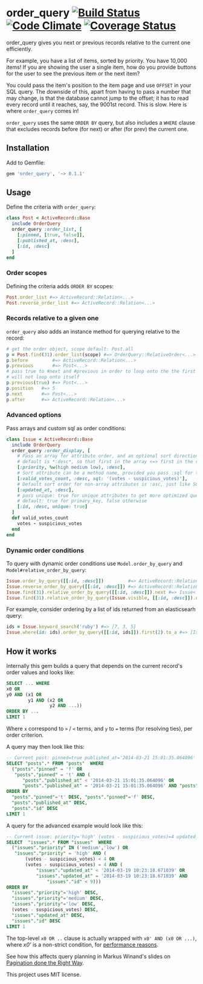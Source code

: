 # order_query [![Build Status][travis-badge]][travis] [![Code Climate][codeclimate-badge]][codeclimate] [![Coverage Status][coveralls-badge]][coveralls]

order_query gives you next or previous records relative to the current one efficiently.

For example, you have a list of items, sorted by priority. You have 10,000 items!
If you are showing the user a single item, how do you provide buttons for the user to see the previous item or the next item?

You could pass the item's position to the item page and use `OFFSET` in your SQL query.
The downside of this, apart from having to pass a number that may change, is that the database cannot jump to the offset; it has to read every record until it reaches, say, the 9001st record.
This is slow. Here is where `order_query` comes in!

`order_query` uses the same `ORDER BY` query, but also includes a `WHERE` clause that excludes records before (for next) or after (for prev) the current one.

## Installation

Add to Gemfile:

```ruby
gem 'order_query', '~> 0.1.1'
```

## Usage

Define the criteria with `order_query`:

```ruby
class Post < ActiveRecord::Base
  include OrderQuery
  order_query :order_list, [
    [:pinned, [true, false]],
    [:published_at, :desc],
    [:id, :desc]
  ]
end
```

### Order scopes

Defining the criteria adds `ORDER BY` scopes:

```ruby
Post.order_list #=> ActiveRecord::Relation<...>
Post.reverse_order_list #=> ActiveRecord::Relation<...>
```

### Records relative to a given one

`order_query` also adds an instance method for querying relative to the record:

```ruby
# get the order object, scope default: Post.all
p = Post.find(31).order_list(scope) #=> OrderQuery::RelativeOrder<...>
p.before         #=> ActiveRecord::Relation<...>
p.previous       #=> Post<...>
# pass true to #next and #previous in order to loop onto the the first / last record
# will not loop onto itself
p.previous(true) #=> Post<...>
p.position   #=> 5
p.next       #=> Post<...>
p.after      #=> ActiveRecord::Relation<...>
```

### Advanced options

Pass arrays and custom sql as order conditions:

```ruby
class Issue < ActiveRecord::Base
  include OrderQuery
  order_query :order_display, [
    # Pass an array for attribute order, and an optional sort direction for the array,
    # default is *:desc*, so that first in the array <=> first in the result
    [:priority, %w(high medium low), :desc],
    # Sort attribute can be a method name, provided you pass :sql for the attribute
    [:valid_votes_count, :desc, sql: '(votes - suspicious_votes)'],
    # Default sort order for non-array attributes is :asc, just like SQL
    [:updated_at, :desc],
    # pass unique: true for unique attributes to get more optimized queries
    # default: true for primary_key, false otherwise
    [:id, :desc, unique: true]
  ]
  def valid_votes_count
    votes - suspicious_votes
  end
end
```

### Dynamic order conditions

To query with dynamic order conditions use `Model.order_by_query` and `Model#relative_order_by_query`:

```ruby
Issue.order_by_query([[:id, :desc]])         #=> ActiveRecord::Relation<...>
Issue.reverse_order_by_query([[:id, :desc]]) #=> ActiveRecord::Relation<...>
Issue.find(31).relative_order_by_query([[:id, :desc]]).next #=> Issue<...>
Issue.find(31).relative_order_by_query(Issue.visible, [[:id, :desc]]).next #=> Issue<...>
```

For example, consider ordering by a list of ids returned from an elasticsearh query:

```ruby
ids = Issue.keyword_search('ruby') #=> [7, 3, 5]
Issue.where(id: ids).order_by_query([[:id, ids]]).first(2).to_a #=> [Issue<id=7>, Issue<id=3>]
```

## How it works

Internally this gem builds a query that depends on the current record's order values and looks like:

```sql
SELECT ... WHERE
x0 OR
y0 AND (x1 OR
        y1 AND (x2 OR
                y2 AND ...))
ORDER BY ...
LIMIT 1
```

Where `x` correspond to `>` / `<` terms, and `y` to `=` terms (for resolving ties), per order criterion.

A query may then look like this:

```sql
-- Current post: pinned=true published_at='2014-03-21 15:01:35.064096' id=9
SELECT "posts".* FROM "posts"  WHERE
  ("posts"."pinned" = 'f' OR
   "posts"."pinned" = 't' AND (
      "posts"."published_at" < '2014-03-21 15:01:35.064096' OR
      "posts"."published_at" = '2014-03-21 15:01:35.064096' AND "posts"."id" < 9))
ORDER BY
  "posts"."pinned"='t' DESC, "posts"."pinned"='f' DESC,
  "posts"."published_at" DESC,
  "posts"."id" DESC
LIMIT 1
```

A query for the advanced example would look like this:

```sql
-- Current issue: priority='high' (votes - suspicious_votes)=4 updated_at='2014-03-19 10:23:18.671039' id=9
SELECT  "issues".* FROM "issues"  WHERE
  ("issues"."priority" IN ('medium','low') OR
   "issues"."priority" = 'high' AND (
       (votes - suspicious_votes) < 4 OR
       (votes - suspicious_votes) = 4 AND (
           "issues"."updated_at" < '2014-03-19 10:23:18.671039' OR
           "issues"."updated_at" = '2014-03-19 10:23:18.671039' AND
               "issues"."id" < 9)))
ORDER BY
  "issues"."priority"='high' DESC,
  "issues"."priority"='medium' DESC,
  "issues"."priority"='low' DESC,
  (votes - suspicious_votes) DESC,
  "issues"."updated_at" DESC,
  "issues"."id" DESC
LIMIT 1
```

The top-level `x0 OR ..` clause is actually wrapped with `x0' AND (x0 OR ...)`, where *x0'* is a non-strict condition,
for [performance reasons](https://github.com/glebm/order_query/issues/3).

See how this affects query planning in Markus Winand's slides on [Pagination done the Right Way](http://use-the-index-luke.com/blog/2013-07/pagination-done-the-postgresql-way).

This project uses MIT license.


[travis]: http://travis-ci.org/glebm/order_query
[travis-badge]: http://img.shields.io/travis/glebm/order_query.svg
[gemnasium]: https://gemnasium.com/glebm/order_query
[codeclimate]: https://codeclimate.com/github/glebm/order_query
[codeclimate-badge]: http://img.shields.io/codeclimate/github/glebm/order_query.svg
[coveralls]: https://coveralls.io/r/glebm/order_query
[coveralls-badge]: http://img.shields.io/coveralls/glebm/order_query.svg
